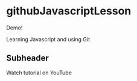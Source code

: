# githubJavascriptLesson

Demo!

Learning Javascript and using Git

## Subheader

Watch tutorial on YouTube

